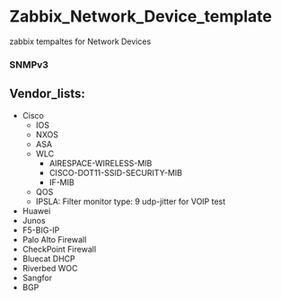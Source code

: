# Zabbix_Network_Device_template
zabbix tempaltes for Network Devices 
### SNMPv3
## Vendor_lists:
- Cisco
  - IOS
  - NXOS
  - ASA
  - WLC 
    - AIRESPACE-WIRELESS-MIB 
    - CISCO-DOT11-SSID-SECURITY-MIB
    - IF-MIB
  - QOS
  - IPSLA: Filter monitor type: 9 udp-jitter for VOIP test
- Huawei
- Junos
- F5-BIG-IP
- Palo Alto Firewall
- CheckPoint Firewall
- Bluecat DHCP
- Riverbed WOC
- Sangfor
- BGP
